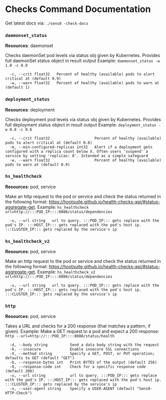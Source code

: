 
Checks Command Documentation
============================

Get latest docs via: `./sens8 -check-docs`


### `daemonset_status`

**Resources**: daemonset

Checks daemonSet pod levels via status obj given by Kubernetes. Provides full daemonSet status object in result output
Example: `daemonset_status -w 1.0 -c 0.9`

```
  -c, --crit float32   Percent of healthy (available) pods to alert critical at (default 0.9)
  -w, --warn float32   Percent of healthy (available) pods to warn at (default 1)

```


### `deployment_status`

**Resources**: deployment

Checks deployment pod levels via status obj given by Kubernetes. Provides full deployment status object in result output
Example: `deployment_status -w 0.8 -c 0.6`

```
  -c, --crit float32                    Percent of healthy (available) pods to alert critical at (default 0.8)
  -m, --min-configured-replicas int32   Alert if a deployment gets configured with a replica count below X. Often users 'suspend' a service by setting 'replicas: 0'. Intended as a simple safeguard
  -w, --warn float32                    Percent of healthy (available) pods to warn at (default 0.9)

```


### `hs_healthcheck`

**Resources**: pod, service

Make an http request to the pod or service and check the status returned in the following format: https://hootsuite.github.io/health-checks-api/#status-aggregate-get.
Example: `hs_healthcheck url=http://:::POD_IP::::8080/status/dependencies`

```
  -u, --url string   url to query. :::POD_IP::: gets replace with the pod's IP. :::HOST_IP::: gets replaced with the pod's host ip. :::CLUSTER_IP::: gets replaced by the service's ip

```


### `hs_healthcheck_v2`

**Resources**: pod, service

Make an http request to the pod or service and check the status returned in the following format: https://hootsuite.github.io/health-checks-api/#status-aggregate-get.
Example: `hs_healthcheck_v2 url=http://:::POD_IP::::8080/status/dependencies`

```
  -u, --url string   url to query. :::POD_IP::: gets replace with the pod's IP. :::HOST_IP::: gets replaced with the pod's host ip. :::CLUSTER_IP::: gets replaced by the service's ip

```


### `http`

**Resources**: pod, service

Takes a URL and checks for a 200 response (that matches a pattern, if given).
Example: Make a GET request to a pod and expect a 200 response:
`http --url=http://:::POD_IP::::8080/status/health`

```
  -d, --body string          Send a data body string with the request
  -k, --insecure             Enable insecure SSL connections
  -X, --method string        Specify a GET, POST, or PUT operation; defaults to GET (default "GET")
  -b, --response-bytes int   Print BYTES of the output (default 256)
  -O, --response-code int    Check for a specific response code (default 200)
  -u, --url string           url to query. :::POD_IP::: gets replace with the pod's IP. :::HOST_IP::: gets replaced with the pod's host ip. :::CLUSTER_IP::: gets replaced by the service's ip
  -x, --user-agent string    Specify a USER-AGENT (default "Sens8-HTTP-Check")

```



